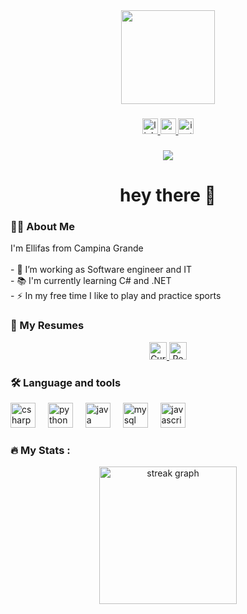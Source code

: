 <div align="center">
  <img height="150" src="https://media.giphy.com/media/zXmbOaTpbY6mA/giphy.gif?cid=790b76116ljfdmz50wg79r760njflkzbi3wk86h1942h85gu&ep=v1_gifs_search&rid=giphy.gif&ct=g" />
</div>

###

<div align="center">
  <a href="https://www.linkedin.com/in/ellifas" target="_blank">
    <img src="https://img.shields.io/static/v1?message=LinkedIn&logo=linkedin&label=&color=0077B5&logoColor=white&labelColor=&style=for-the-badge" height="25" alt="linkedin logo" />
  </a>
  <a href="mailto:ellifasr@gmail.com" target="_blank">
    <img src="https://img.shields.io/static/v1?message=Gmail&logo=gmail&label=&color=D14836&logoColor=white&labelColor=&style=for-the-badge" height="25" alt="gmail logo" />
  </a>
  <a href="https://instagram.com/ellifasral" target="_blank">
    <img src="https://img.shields.io/static/v1?message=Instagram&logo=instagram&label=&color=E4405F&logoColor=white&labelColor=&style=for-the-badge" height="25" alt="instagram logo" />
  </a>
</div>

###

<div align="center">
  <img src="https://visitor-badge.laobi.icu/badge?page_id=ellifas.ellifas&" />
</div>

###

<h1 align="center">hey there 👋</h1>

###

<h3 align="left">👩‍💻 About Me</h3>

<p align="left">I'm Ellifas from Campina Grande<br><br>- 🔭 I’m working as Software engineer and IT<br>- 📚 I'm currently learning C# and .NET<br>- ⚡ In my free time I like to play and practice sports</p>

###

<h3 align="left">📄 My Resumes</h3>

<div align="center">
  <a href="https://docs.google.com/document/d/1nnDhZx73qjOANtfK8qcrgsMnS2n_c0EORn2cQVs4Smg/export?format=pdf" target="_blank">
    <img src="https://img.shields.io/static/v1?message=Currículo%20PT-BR&logo=adobeacrobatreader&label=&color=FF0000&logoColor=white&labelColor=&style=for-the-badge" height="28" alt="Currículo em Português" />
  </a>
  <a href="https://docs.google.com/document/d/1pBUuaN4s8WLNmVYXL0RYv7qgXdj_pfaPLd8mxOuE4wo/export?format=pdf" target="_blank">
    <img src="https://img.shields.io/static/v1?message=Resume%20EN&logo=adobeacrobatreader&label=&color=FF0000&logoColor=white&labelColor=&style=for-the-badge" height="28" alt="Resume in English" />
  </a>
</div>

###

<h3 align="left">🛠 Language and tools</h3>

<div align="left">
  <img src="https://cdn.jsdelivr.net/gh/devicons/devicon/icons/csharp/csharp-original.svg" height="40" alt="csharp logo" />
  <img width="12" />
  <img src="https://cdn.jsdelivr.net/gh/devicons/devicon/icons/python/python-original.svg" height="40" alt="python logo" />
  <img width="12" />
  <img src="https://cdn.jsdelivr.net/gh/devicons/devicon/icons/java/java-original.svg" height="40" alt="java logo" />
  <img width="12" />
  <img src="https://cdn.jsdelivr.net/gh/devicons/devicon/icons/mysql/mysql-original.svg" height="40" alt="mysql logo" />
  <img width="12" />
  <img src="https://cdn.jsdelivr.net/gh/devicons/devicon/icons/javascript/javascript-original.svg" height="40" alt="javascript logo" />
</div>

###

<h3 align="left">🔥 My Stats :</h3>

<div align="center">
  <img src="https://streak-stats.demolab.com?user=ellifas&locale=en&mode=daily&theme=dark&hide_border=false&border_radius=5&order=3" height="220" alt="streak graph" />
</div>
